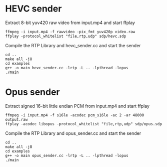 # HEVC sender

Extract 8-bit yuv420 raw video from input.mp4 and start ffplay

```
ffmpeg -i input.mp4 -f rawvideo -pix_fmt yuv420p video.raw
ffplay -protocol_whitelist "file,rtp,udp" sdp/hevc.sdp
```

Compile the RTP Library and hevc_sender.cc and start the sender

```
cd ..
make all -j8
cd examples
g++ -o main hevc_sender.cc -lrtp -L .. -lpthread -lopus
./main
```

# Opus sender

Extract signed 16-bit little endian PCM from input.mp4 and start ffplay

```
ffmpeg -i input.mp4 -f s16le -acodec pcm_s16le -ac 2 -ar 48000 output.raw
ffplay -acodec libopus -protocol_whitelist "file,rtp,udp" sdp/opus.sdp
```

Compile the RTP Library and opus_sender.cc and start the sender

```
cd ..
make all -j8
cd examples
g++ -o main opus_sender.cc -lrtp -L .. -lpthread -lopus
./main
```
